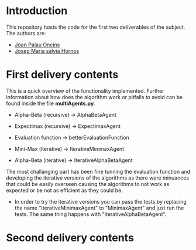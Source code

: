# Introduction
This repository hosts the code for the first two deliverables of the subject.
The authors are:

- [Joan Palau Oncins](https://github.com/JoanPalau)
- [Josep Maria salvia Hornos](https://github.com/josalhor)

# First delivery contents
This is a quick overview of the functionality implemented. Further information about how does the algorithm work or pitfalls to avoid can be found inside the file **multiAgents.py**.

- Alpha-Beta (recursive) -> AlphaBetaAgent

- Expectimax (recursive) -> ExpectimaxAgent

- Evaluation function -> betterEvaluationFunction

- Mini-Max (iterative) -> IterativeMinimaxAgent

- Alpha-Beta (iterative) -> IterativeAlphaBetaAgent

The most challanging part has been fine tunning the evaluation function and developing the iterative versions of the algorithms as there were minuances that could be easily overseen causing the algorithms to not work as expected or be not as efficient as they could be.

- In order to try the iterative versions you can pass the tests by replacing the name "IterativeMinimaxAgent" to "MinimaxAgent" and just run the tests. The same thing happens with "IterativeAlphaBetaAgent". 


# Second delivery contents



